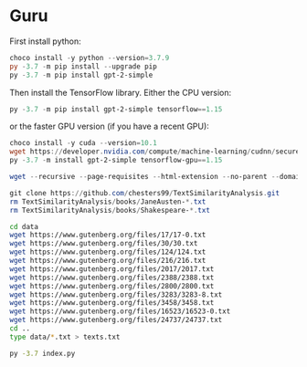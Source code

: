 # Guru

First install python:

```powershell
choco install -y python --version=3.7.9
py -3.7 -m pip install --upgrade pip
py -3.7 -m pip install gpt-2-simple
```
Then install the TensorFlow library. Either the CPU version:

```powershell
py -3.7 -m pip install gpt-2-simple tensorflow==1.15
```

or the faster GPU version (if you have a recent GPU):

```powershell
choco install -y cuda --version=10.1
wget https://developer.nvidia.com/compute/machine-learning/cudnn/secure/7.6.5.32/Production/10.1_20191031/cudnn-10.1-windows10-x64-v7.6.5.32.zip
py -3.7 -m install gpt-2-simple tensorflow-gpu==1.15
```

```powershell
wget --recursive --page-requisites --html-extension --no-parent --domains www.sacred-texts.com www.sacred-texts.com
```

```powershell
git clone https://github.com/chesters99/TextSimilarityAnalysis.git
rm TextSimilarityAnalysis/books/JaneAusten-*.txt
rm TextSimilarityAnalysis/books/Shakespeare-*.txt
```

```sh
cd data
wget https://www.gutenberg.org/files/17/17-0.txt
wget https://www.gutenberg.org/files/30/30.txt
wget https://www.gutenberg.org/files/124/124.txt
wget https://www.gutenberg.org/files/216/216.txt
wget https://www.gutenberg.org/files/2017/2017.txt
wget https://www.gutenberg.org/files/2388/2388.txt
wget https://www.gutenberg.org/files/2800/2800.txt
wget https://www.gutenberg.org/files/3283/3283-8.txt
wget https://www.gutenberg.org/files/3458/3458.txt
wget https://www.gutenberg.org/files/16523/16523-0.txt
wget https://www.gutenberg.org/files/24737/24737.txt
cd ..
type data/*.txt > texts.txt
```

```sh
py -3.7 index.py
```

